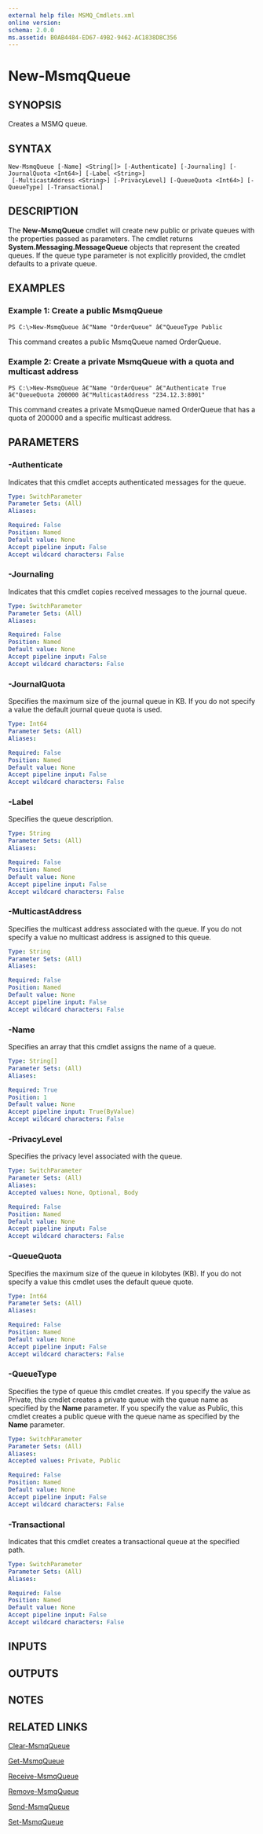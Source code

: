 ```yaml
---
external help file: MSMQ_Cmdlets.xml
online version: 
schema: 2.0.0
ms.assetid: B0AB4484-ED67-49B2-9462-AC1838D8C356
---
```


# New-MsmqQueue

## SYNOPSIS
Creates a MSMQ queue.

## SYNTAX

```
New-MsmqQueue [-Name] <String[]> [-Authenticate] [-Journaling] [-JournalQuota <Int64>] [-Label <String>]
 [-MulticastAddress <String>] [-PrivacyLevel] [-QueueQuota <Int64>] [-QueueType] [-Transactional]
```

## DESCRIPTION
The **New-MsmqQueue** cmdlet will create new public or private queues with the properties passed as parameters.
The cmdlet returns **System.Messaging.MessageQueue** objects that represent the created queues.
If the queue type parameter is not explicitly provided, the cmdlet defaults to a private queue.

## EXAMPLES

### Example 1: Create a public MsmqQueue
```
PS C:\>New-MsmqQueue â€"Name "OrderQueue" â€"QueueType Public
```

This command creates a public MsmqQueue named OrderQueue.

### Example 2: Create a private MsmqQueue with a quota and multicast address
```
PS C:\>New-MsmqQueue â€"Name "OrderQueue" â€"Authenticate True â€"QueueQuota 200000 â€"MulticastAddress "234.12.3:8001"
```

This command creates a private MsmqQueue named OrderQueue that has a quota of 200000 and a specific multicast address.

## PARAMETERS

### -Authenticate
Indicates that this cmdlet accepts authenticated messages for the queue.

```yaml
Type: SwitchParameter
Parameter Sets: (All)
Aliases: 

Required: False
Position: Named
Default value: None
Accept pipeline input: False
Accept wildcard characters: False
```

### -Journaling
Indicates that this cmdlet copies received messages to the journal queue.

```yaml
Type: SwitchParameter
Parameter Sets: (All)
Aliases: 

Required: False
Position: Named
Default value: None
Accept pipeline input: False
Accept wildcard characters: False
```

### -JournalQuota
Specifies the maximum size of the journal queue in KB.
If you do not specify a value the default journal queue quota is used.

```yaml
Type: Int64
Parameter Sets: (All)
Aliases: 

Required: False
Position: Named
Default value: None
Accept pipeline input: False
Accept wildcard characters: False
```

### -Label
Specifies the queue description.

```yaml
Type: String
Parameter Sets: (All)
Aliases: 

Required: False
Position: Named
Default value: None
Accept pipeline input: False
Accept wildcard characters: False
```

### -MulticastAddress
Specifies the multicast address associated with the queue.
If you do not specify a value no multicast address is assigned to this queue.

```yaml
Type: String
Parameter Sets: (All)
Aliases: 

Required: False
Position: Named
Default value: None
Accept pipeline input: False
Accept wildcard characters: False
```

### -Name
Specifies an array that this cmdlet assigns the name of a queue.

```yaml
Type: String[]
Parameter Sets: (All)
Aliases: 

Required: True
Position: 1
Default value: None
Accept pipeline input: True(ByValue)
Accept wildcard characters: False
```

### -PrivacyLevel
Specifies the privacy level associated with the queue.

```yaml
Type: SwitchParameter
Parameter Sets: (All)
Aliases: 
Accepted values: None, Optional, Body

Required: False
Position: Named
Default value: None
Accept pipeline input: False
Accept wildcard characters: False
```

### -QueueQuota
Specifies the maximum size of the queue in kilobytes (KB).
If you do not specify a value this cmdlet uses the default queue quote.

```yaml
Type: Int64
Parameter Sets: (All)
Aliases: 

Required: False
Position: Named
Default value: None
Accept pipeline input: False
Accept wildcard characters: False
```

### -QueueType
Specifies the type of queue this cmdlet creates.
If you specify the value as Private, this cmdlet creates a private queue with the queue name as specified by the **Name** parameter.
If you specify the value as Public, this cmdlet creates a public queue with the queue name as specified by the **Name** parameter.

```yaml
Type: SwitchParameter
Parameter Sets: (All)
Aliases: 
Accepted values: Private, Public

Required: False
Position: Named
Default value: None
Accept pipeline input: False
Accept wildcard characters: False
```

### -Transactional
Indicates that this cmdlet creates a transactional queue at the specified path.

```yaml
Type: SwitchParameter
Parameter Sets: (All)
Aliases: 

Required: False
Position: Named
Default value: None
Accept pipeline input: False
Accept wildcard characters: False
```

## INPUTS

## OUTPUTS

## NOTES

## RELATED LINKS

[Clear-MsmqQueue](./Clear-MsmqQueue.md)

[Get-MsmqQueue](./Get-MsmqQueue.md)

[Receive-MsmqQueue](./Receive-MsmqQueue.md)

[Remove-MsmqQueue](./Remove-MsmqQueue.md)

[Send-MsmqQueue](./Send-MsmqQueue.md)

[Set-MsmqQueue](./Set-MsmqQueue.md)

